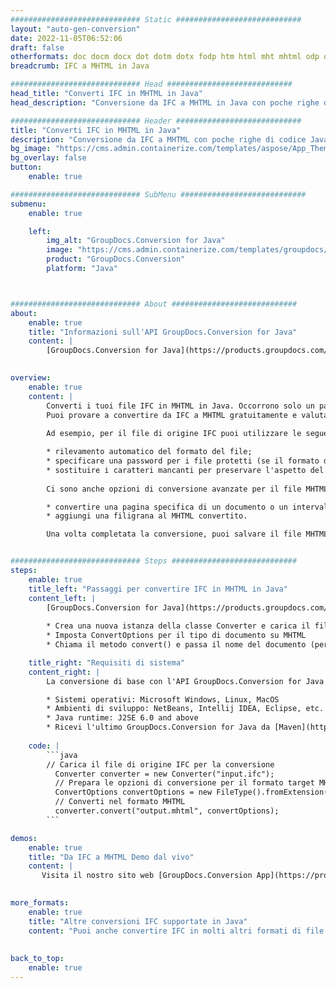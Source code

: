 ```yaml
---
############################# Static ############################
layout: "auto-gen-conversion"
date: 2022-11-05T06:52:06
draft: false
otherformats: doc docm docx dot dotm dotx fodp htm html mht mhtml odp odt otp pot potm potx pps ppsm ppsx ppt pptm pptx rtf
breadcrumb: IFC a MHTML in Java

############################# Head ############################
head_title: "Converti IFC in MHTML in Java"
head_description: "Conversione da IFC a MHTML in Java con poche righe di codice. Converti oltre 160 formati di file utilizzando l'API di conversione dei documenti GroupDocs per Java"

############################# Header ############################
title: "Converti IFC in MHTML in Java"
description: "Conversione da IFC a MHTML con poche righe di codice Java"
bg_image: "https://cms.admin.containerize.com/templates/aspose/App_Themes/V3/images/bg/header1.png"
bg_overlay: false
button:
    enable: true

############################# SubMenu ############################
submenu:
    enable: true

    left:
        img_alt: "GroupDocs.Conversion for Java"
        image: "https://cms.admin.containerize.com/templates/groupdocs/images/product-logos/90x90-noborder/groupdocs-conversion-java.png"
        product: "GroupDocs.Conversion"
        platform: "Java"



############################# About ############################
about:
    enable: true
    title: "Informazioni sull'API GroupDocs.Conversion for Java"
    content: |
        [GroupDocs.Conversion for Java](https://products.groupdocs.com/conversion/java/) è un'API di conversione di formati di file avanzata per la conversione tra formati di immagini e documenti popolari come Microsoft Office, OpenDocument, PDF, HTML, e-mail, CAD. e molto altro ancora con poche righe di codice. L'API nativa rileva automaticamente i formati dei documenti originali e offre molte opzioni per personalizzare i documenti convertiti. Insieme alla funzione di estrazione delle informazioni da un documento, supporta anche la memorizzazione nella cache dei risultati della conversione sul disco locale per impostazione predefinita. Tuttavia, qualsiasi tipo di archiviazione della cache può essere supportato implementando le interfacce appropriate: Amazon S3, Dropbox, Google Drive, Windows Azure, Reddis o qualsiasi altro.
    

overview:
    enable: true
    content: |
        Converti i tuoi file IFC in MHTML in Java. Occorrono solo un paio di righe di codice Java su qualsiasi piattaforma di tua scelta, come Windows, Linux, macOS.
        Puoi provare a convertire da IFC a MHTML gratuitamente e valutare la qualità dei risultati della conversione. Insieme a semplici script di conversione file, puoi provare opzioni più sofisticate per caricare il file sorgente IFC e memorizzare l'output MHTML. 
        
        Ad esempio, per il file di origine IFC puoi utilizzare le seguenti opzioni di caricamento:

        * rilevamento automatico del formato del file;
        * specificare una password per i file protetti (se il formato del file lo supporta);
        * sostituire i caratteri mancanti per preservare l'aspetto del documento.
        
        Ci sono anche opzioni di conversione avanzate per il file MHTML:

        * convertire una pagina specifica di un documento o un intervallo di pagine;
        * aggiungi una filigrana al MHTML convertito.

        Una volta completata la conversione, puoi salvare il file MHTML nel tuo percorso file locale o in qualsiasi archivio di terze parti come FTP, Amazon S3, Google Drive, Dropbox ecc. Nota: per convertire IFC a MHTML, non è necessario installare alcun software aggiuntivo, come MS Office, Open Office, Adobe Acrobat Reader ecc.


############################# Steps ############################
steps:
    enable: true
    title_left: "Passaggi per convertire IFC in MHTML in Java"
    content_left: |
        [GroupDocs.Conversion for Java](https://products.groupdocs.com/conversion/java/) consente agli sviluppatori di convertire facilmente il file IFC in MHTML con poche righe di codice.
        
        * Crea una nuova istanza della classe Converter e carica il file IFC con il percorso completo
        * Imposta ConvertOptions per il tipo di documento su MHTML
        * Chiama il metodo convert() e passa il nome del documento (percorso completo) e il formato (MHTML) come parametro

    title_right: "Requisiti di sistema"
    content_right: |
        La conversione di base con l'API GroupDocs.Conversion for Java può essere eseguita con poche righe di codice. Le nostre API sono supportate su tutte le principali piattaforme e sistemi operativi. Prima di eseguire il codice seguente, assicurati di avere i seguenti prerequisiti installati sul tuo sistema.

        * Sistemi operativi: Microsoft Windows, Linux, MacOS
        * Ambienti di sviluppo: NetBeans, Intellij IDEA, Eclipse, etc.
        * Java runtime: J2SE 6.0 and above
        * Ricevi l'ultimo GroupDocs.Conversion for Java da [Maven](https://repository.groupdocs.com/webapp/#/artifacts/browse/tree/General/repo/com/groupdocs/groupdocs-conversion)
         
    code: |
        ```java    
        // Carica il file di origine IFC per la conversione
          Converter converter = new Converter("input.ifc");
          // Prepara le opzioni di conversione per il formato target MHTML
          ConvertOptions convertOptions = new FileType().fromExtension("mhtml").getConvertOptions();
          // Converti nel formato MHTML
          converter.convert("output.mhtml", convertOptions);
        ```

demos:
    enable: true
    title: "Da IFC a MHTML Demo dal vivo"
    content: |
       Visita il nostro sito web [GroupDocs.Conversion App](https://products.groupdocs.app/conversion/family) e prova subito la conversione da IFC a MHTML. La demo gratuita ha i seguenti vantaggi
          

more_formats:
    enable: true
    title: "Altre conversioni IFC supportate in Java"
    content: "Puoi anche convertire IFC in molti altri formati di file. Si prega di consultare l'elenco di seguito."
       
       
back_to_top:
    enable: true
---
```

